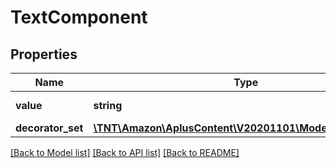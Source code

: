 # TextComponent

## Properties
Name | Type | Description | Notes
------------ | ------------- | ------------- | -------------
**value** | **string** | The actual plain text. | 
**decorator_set** | [**\TNT\Amazon\AplusContent\V20201101\Model\DecoratorSet**](DecoratorSet.md) |  | [optional] 

[[Back to Model list]](../README.md#documentation-for-models) [[Back to API list]](../README.md#documentation-for-api-endpoints) [[Back to README]](../README.md)


